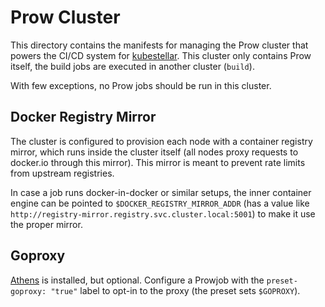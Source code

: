 # Prow Cluster

This directory contains the manifests for managing the Prow cluster that
powers the CI/CD system for [kubestellar](https://github.com/kubestellar/kubestellar). This
cluster only contains Prow itself, the build jobs are executed in another
cluster (`build`).

With few exceptions, no Prow jobs should be run in this cluster.

## Docker Registry Mirror

The cluster is configured to provision each node with a container registry
mirror, which runs inside the cluster itself (all nodes proxy requests to
docker.io through this mirror). This mirror is meant to prevent rate limits
from upstream registries.

In case a job runs docker-in-docker or similar setups, the inner container
engine can be pointed to `$DOCKER_REGISTRY_MIRROR_ADDR` (has a value like
`http://registry-mirror.registry.svc.cluster.local:5001`) to make it use
the proper mirror.

## Goproxy

[Athens](https://github.com/gomods/athens) is installed, but optional.
Configure a Prowjob with the `preset-goproxy: "true"` label to opt-in to
the proxy (the preset sets `$GOPROXY`).

